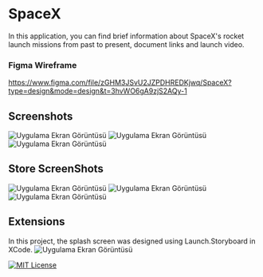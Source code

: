 
# SpaceX


In this application, you can find brief information about SpaceX's rocket launch missions from past to present, document links and launch video.

### Figma Wireframe
https://www.figma.com/file/zGHM3JSvU2JZPDHREDKjwq/SpaceX?type=design&mode=design&t=3hvWO6gA9zjS2AQy-1


## Screenshots

![Uygulama Ekran Görüntüsü](https://via.placeholder.com/468x300?text=App+Screenshot+Here)
![Uygulama Ekran Görüntüsü](https://via.placeholder.com/468x300?text=App+Screenshot+Here)
![Uygulama Ekran Görüntüsü](https://via.placeholder.com/468x300?text=App+Screenshot+Here)


  
## Store ScreenShots
![Uygulama Ekran Görüntüsü](https://via.placeholder.com/468x300?text=App+Screenshot+Here)
![Uygulama Ekran Görüntüsü](https://via.placeholder.com/468x300?text=App+Screenshot+Here)
![Uygulama Ekran Görüntüsü](https://via.placeholder.com/468x300?text=App+Screenshot+Here)
## Extensions

In this project, the splash screen was designed using Launch.Storyboard in XCode.
![Uygulama Ekran Görüntüsü](https://via.placeholder.com/468x300?text=App+Screenshot+Here)

  
[![MIT License](https://img.shields.io/badge/License-MIT-green.svg)](https://choosealicense.com/licenses/mit/)


  
  

